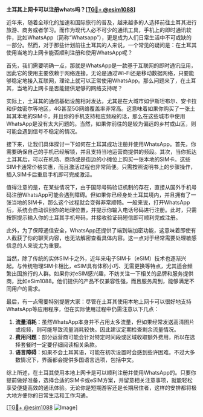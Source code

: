 **土耳其上网卡可以注册whats吗？[[TG💪+ @esim1088](https://t.me/s/esim1088)]**

近年来，随着全球化的加速和国际旅行的普及，越来越多的人选择前往土耳其进行旅游、商务或者学习。而作为现代人必不可少的通讯工具，手机上的即时通讯软件，比如WhatsApp（简称“Whatsapp”），更是成为人们日常生活中不可或缺的一部分。然而，对于那些计划前往土耳其的人来说，一个常见的疑问是：在土耳其使用当地的上网卡能否顺利注册和使用WhatsApp呢？

首先，我们需要明确一点，那就是WhatsApp是一款基于互联网的即时通讯应用，因此它的使用主要依赖于网络连接。无论是通过Wi-Fi还是移动数据网络，只要能够稳定地接入互联网，理论上就可以正常使用WhatsApp。那么问题来了，在土耳其，当地的上网卡是否能提供足够的网络支持呢？

实际上，土耳其的通信基础设施相对发达，尤其是在大城市如伊斯坦布尔、安卡拉和伊兹密尔等地区，4G甚至5G网络覆盖率非常高。这意味着如果你购买了一张土耳其本地的SIM卡，并且你的手机支持相应频段的话，那么在这些城市中使用WhatsApp是没有太大问题的。当然，如果你前往的是较为偏远的乡村或山区，则可能会遇到信号不稳定的情况。

接下来，让我们具体探讨一下如何在土耳其成功注册并使用WhatsApp。首先，你需要确保自己的手机已经解锁，并且支持当地运营商提供的频段。其次，当你抵达土耳其后，可以在机场、商场或是街边的小摊位上购买一张本地的SIM卡。这些SIM卡通常价格实惠，而且激活过程也非常简便。只需按照说明书上的步骤操作，插入SIM卡后重启手机即可完成激活。

值得注意的是，在某些情况下，由于国际号码验证机制的存在，直接从国外手机号码注册WhatsApp可能会遇到障碍。但如果你已经身处土耳其境内，并且拥有了一张当地的SIM卡，那么这个过程就会变得非常顺畅。一般来说，打开WhatsApp后，系统会自动识别你的地理位置，并提示你输入电话号码进行注册。此时，只需按照提示输入你的土耳其手机号码，并接收验证码短信即可顺利完成注册。

此外，为了保障通信安全，WhatsApp还提供了端到端加密功能，这意味着即使有人截获了你的聊天内容，也无法解密查看具体内容。这一点对于经常需要处理敏感信息的人来说尤为重要。

当然，除了传统的实体SIM卡之外，近年来电子SIM卡（eSIM）技术也逐渐兴起。与传统物理SIM卡相比，eSIM具有体积小巧、无需更换等特点，尤其适合频繁出国旅行的人群。如果你对eSIM感兴趣，不妨关注一下相关的品牌和服务提供商，比如eSim1088。他们提供的产品不仅兼容性强，而且服务周到，能够满足不同用户的需求。

最后，有一点需要特别提醒大家：尽管在土耳其使用本地上网卡可以很好地支持WhatsApp等应用程序，但在实际使用过程中仍需注意以下几点：

1. **流量消耗**：虽然WhatsApp本身并不占用太多流量，但如果经常发送高清图片或视频，则可能导致流量消耗较快。因此建议定期检查剩余流量情况。
2. **费用问题**：部分运营商可能会针对特定时间段或区域收取额外费用，所以在选择套餐时一定要仔细阅读相关条款。
3. **语言障碍**：如果不会土耳其语，可能在初次设置时会感到些许困难。不过大多数情况下，界面都会提供多国语言选项，包括中文。

综上所述，在土耳其使用本地上网卡是可以顺利注册并使用WhatsApp的。只要你提前做好准备，选择合适的SIM卡或eSIM方案，并留意相关注意事项，就能轻松享受便捷高效的通讯体验。无论你是短期游客还是长期居住者，这样的安排都将极大地方便你的日常生活和工作沟通。

[[TG💪+ @esim1088](https://t.me/s/esim1088) ![Image](https://i.postimg.cc/4NQfJmqS/Snipaste-2025-05-13-00-14-12.png)]